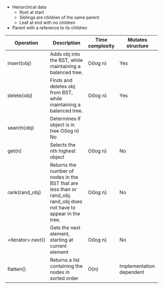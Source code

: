 - Heirarchical data
	- Root at start
	- Siblings are children of the same parent
	- Leaf at end with no children
- Parent with a reference to its children

|Operation 	|Description 	|Time complexity 	|Mutates structure|
|---|---|--|---|
|insert(obj) 	|Adds obj into the BST, while maintaining a balanced tree. 	|O(log n) 	|Yes
|delete(obj) 	|Finds and deletes obj from BST, while maintaining a balanced tree. 	|O(log n) 	|Yes
|search(obj) 	|Determines if object is in tree 	O(log n) 	No
|get(n) 	|Selects the nth highest object 	|O(log n) 	|No
|rank(rand_obj) 	|Returns the number of nodes in the BST that are less than or rand_obj. rand_obj does not have to appear in the tree. 	|O(log n) 	|No
| \<iterator\>.next() 	|Gets the next element, starting at current element 	|O(log n) 	|No
|flatten() 	|Returns a list containing the nodes in sorted order 	|O(n) 	|Implementation dependent

